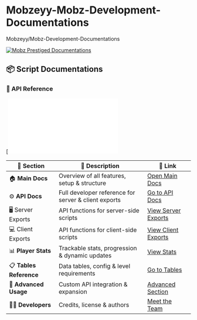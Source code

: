 # Mobzeyy-Mobz-Development-Documentations
Mobzeyy/Mobz-Development-Documentations


[![Mobz Prestiged Documentations](https://img.shields.io/badge/Mobz-Prestiged%20Data-orange?style=for-the-badge)](https://github.com/Mobzeyy/Mobz-Development-Documentations/tree/main/mobz-prestiged-documentations)


## 📦 Script Documentations



### 🧩 API Reference
[![Server Exports](mobz-prestiged-documentations/README.md)




| 📁 Section | 📝 Description | 🔗 Link |
|------------|----------------|---------|
| 🏠 **Main Docs** | Overview of all features, setup & structure | [Open Main Docs](mobz-prestiged-documentations/README.md) |
| ⚙️ **API Docs** | Full developer reference for server & client exports | [Go to API Docs](api/README.md) |
| 🖥️ Server Exports | API functions for server-side scripts | [View Server Exports](api/README.md#server-exports) |
| 💻 Client Exports | API functions for client-side scripts | [View Client Exports](api/README.md#client-exports) |
| 📊 **Player Stats** | Trackable stats, progression & dynamic updates | [View Stats](stats/README.md#all-stats) |
| 📋 **Tables Reference** | Data tables, config & level requirements | [Go to Tables](tables/README.md) |
| 🧠 **Advanced Usage** | Custom API integration & expansion | [Advanced Section](README.md#advanced-usage) |
| 🧑‍💻 **Developers** | Credits, license & authors | [Meet the Team](README.md#license--credits) |

